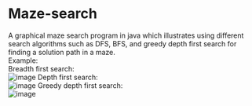 # Maze-search
A graphical maze search program in java which illustrates using different search algorithms such as DFS, BFS, and greedy depth first search for finding a solution path in a maze.<br/>
Example:<br/>
Breadth first search:<br/>
![image](https://user-images.githubusercontent.com/79264909/199082516-25558d7f-a622-48b4-84b7-8a8d057e4c0f.png)
Depth first search:<br/>
![image](https://user-images.githubusercontent.com/79264909/199082612-52baf674-b0cd-457e-a1cb-fb9df5f373af.png)
Greedy depth first search:<br/>
![image](https://user-images.githubusercontent.com/79264909/199082771-214f5d57-19b5-4d73-b6c4-ed132c14cc69.png)

